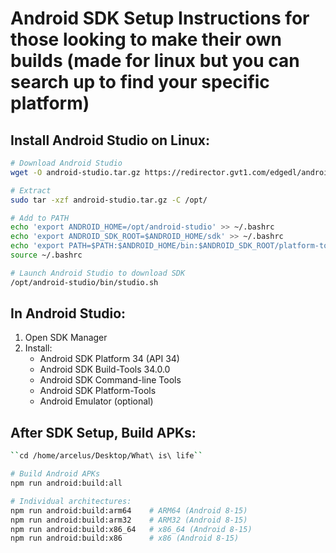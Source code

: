 # Android SDK Setup Instructions for those looking to make their own builds (made for linux but you can search up to find your specific platform)

## Install Android Studio on Linux:
```bash
# Download Android Studio
wget -O android-studio.tar.gz https://redirector.gvt1.com/edgedl/android/studio/ide-zips/2023.3.1.18/android-studio-2023.3.1.18-linux.tar.gz

# Extract
sudo tar -xzf android-studio.tar.gz -C /opt/

# Add to PATH
echo 'export ANDROID_HOME=/opt/android-studio' >> ~/.bashrc
echo 'export ANDROID_SDK_ROOT=$ANDROID_HOME/sdk' >> ~/.bashrc
echo 'export PATH=$PATH:$ANDROID_HOME/bin:$ANDROID_SDK_ROOT/platform-tools' >> ~/.bashrc
source ~/.bashrc

# Launch Android Studio to download SDK
/opt/android-studio/bin/studio.sh
```

## In Android Studio:
1. Open SDK Manager
2. Install:
   - Android SDK Platform 34 (API 34)
   - Android SDK Build-Tools 34.0.0
   - Android SDK Command-line Tools
   - Android SDK Platform-Tools
   - Android Emulator (optional)

## After SDK Setup, Build APKs:
```bash
``cd /home/arcelus/Desktop/What\ is\ life``

# Build Android APKs
npm run android:build:all

# Individual architectures:
npm run android:build:arm64    # ARM64 (Android 8-15)
npm run android:build:arm32    # ARM32 (Android 8-15)
npm run android:build:x86_64   # x86_64 (Android 8-15)
npm run android:build:x86      # x86 (Android 8-15)
```
